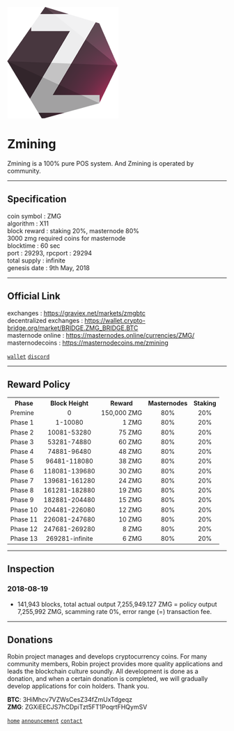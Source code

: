 ![](https://github.com/robinadaptor/logo/blob/master/zmining.png)

# Zmining
  
Zmining is a 100% pure POS system. And Zmining is operated by community.
  
***
## Specification  
  
coin symbol : ZMG  
algorithm : X11  
block reward : staking 20%, masternode 80%  
3000 zmg required coins for masternode  
blocktime : 60 sec  
port : 29293, rpcport : 29294  
total supply : infinite  
genesis date	: 9th May, 2018  
  
***
## Official Link  
  
exchanges : https://graviex.net/markets/zmgbtc  
decentralized exchanges : https://wallet.crypto-bridge.org/market/BRIDGE.ZMG_BRIDGE.BTC  
masternode online : https://masternodes.online/currencies/ZMG/  
masternodecoins : https://masternodecoins.me/zmining  
  
[`wallet`](https://github.com/robinadaptor/zmining-wallet)  [`discord`](https://discord.gg/zYvFFJU)  
  
***
## Reward Policy  

<table>
<th>Phase</th><th>Block Height</th><th>Reward</th><th>Masternodes</th><th>Staking</th>
<tr><td>Premine</td><td align="center">0</td><td align="right">150,000 ZMG</td><td align="center">80%</td><td align="center">20%</td></tr>
<tr><td>Phase 1</td><td align="center">1-10080</td><td align="right">1 ZMG</td><td align="center">80%</td><td align="center">20%</td></tr>
<tr><td>Phase 2</td><td align="center">10081-53280</td><td align="right">75 ZMG</td><td align="center">80%</td><td align="center">20%</td></tr>
<tr><td>Phase 3</td><td align="center">53281-74880</td><td align="right">60 ZMG</td><td align="center">80%</td><td align="center">20%</td></tr>
<tr><td>Phase 4</td><td align="center">74881-96480</td><td align="right">48 ZMG</td><td align="center">80%</td><td align="center">20%</td></tr>
<tr><td>Phase 5</td><td align="center">96481-118080</td><td align="right">38 ZMG</td><td align="center">80%</td><td align="center">20%</td></tr>
<tr><td>Phase 6</td><td align="center">118081-139680</td><td align="right">30 ZMG</td><td align="center">80%</td><td align="center">20%</td></tr>
<tr><td>Phase 7</td><td align="center">139681-161280</td><td align="right">24 ZMG</td><td align="center">80%</td><td align="center">20%</td></tr>
<tr><td>Phase 8</td><td align="center">161281-182880</td><td align="right">19 ZMG</td><td align="center">80%</td><td align="center">20%</td></tr>
<tr><td>Phase 9</td><td align="center">182881-204480</td><td align="right">15 ZMG</td><td align="center">80%</td><td align="center">20%</td></tr>
<tr><td>Phase 10</td><td align="center">204481-226080</td><td align="right">12 ZMG</td><td align="center">80%</td><td align="center">20%</td></tr>
<tr><td>Phase 11</td><td align="center">226081-247680</td><td align="right">10 ZMG</td><td align="center">80%</td><td align="center">20%</td></tr>
<tr><td>Phase 12</td><td align="center">247681-269280</td><td align="right">8 ZMG</td><td align="center">80%</td><td align="center">20%</td></tr>
<tr><td>Phase 13</td><td align="center">269281-infinite</td><td align="right">6 ZMG</td><td align="center">80%</td><td align="center">20%</td></tr>
</table>
  
***
## Inspection  
  
### 2018-08-19
  * 141,943 blocks, total actual output 7,255,949.127 ZMG = policy output 7,255,992  ZMG, scamming rate 0%, error range (=) transaction fee.
  
***
## Donations 
  
Robin project manages and develops cryptocurrency coins. For many community members, Robin project provides more quality applications and leads the blockchain culture soundly. All development is done as a donation, and when a certain donation is completed, we will gradually develop applications for coin holders. Thank you.  
  
**BTC**: 3HiMhcv7VZWsCesZ34fZmUxTdgeqz    
**ZMG**: ZGXiEECJS7hCDpiTzt5FT1PoqrtFHQymSV  
  
[`home`](https://github.com/robinadaptor)  [`announcement`](https://github.com/robinadaptor/announcement)  [`contact`](https://github.com/robinadaptor/POS-helper)
